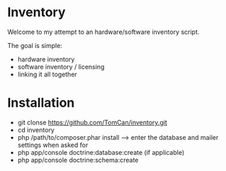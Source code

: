 Inventory
=========
Welcome to my attempt to an hardware/software inventory script.

The goal is simple:
- hardware inventory
- software inventory / licensing
- linking it all together

Installation
============
- git clonse https://github.com/TomCan/inventory.git
- cd inventory
- php /path/to/composer.phar install
--> enter the database and mailer settings when asked for
- php app/console doctrine:database:create (if applicable)
- php app/console doctrine:schema:create
